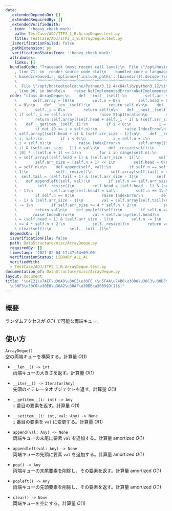 ```yaml
---
data:
  _extendedDependsOn: []
  _extendedRequiredBy: []
  _extendedVerifiedWith:
  - icon: ':heavy_check_mark:'
    path: TestCase/AOJ/ITP2_1_B.ArrayDeque.test.py
    title: TestCase/AOJ/ITP2_1_B.ArrayDeque.test.py
  _isVerificationFailed: false
  _pathExtension: py
  _verificationStatusIcon: ':heavy_check_mark:'
  attributes:
    links: []
  bundledCode: "Traceback (most recent call last):\n  File \"/opt/hostedtoolcache/Python/3.12.4/x64/lib/python3.12/site-packages/onlinejudge_verify/documentation/build.py\"\
    , line 71, in _render_source_code_stat\n    bundled_code = language.bundle(stat.path,\
    \ basedir=basedir, options={'include_paths': [basedir]}).decode()\n          \
    \         ^^^^^^^^^^^^^^^^^^^^^^^^^^^^^^^^^^^^^^^^^^^^^^^^^^^^^^^^^^^^^^^^^^^^^^^^^^^^^^^^^\n\
    \  File \"/opt/hostedtoolcache/Python/3.12.4/x64/lib/python3.12/site-packages/onlinejudge_verify/languages/python.py\"\
    , line 96, in bundle\n    raise NotImplementedError\nNotImplementedError\n"
  code: "class ArrayDeque:\n    def __init__(self):\n        self.arr_size = 1\n \
    \       self.array = [0]\n        self.n = 0\n        self.head = 0\n        self.tail\
    \ = 0\n\n    def __len__(self):\n        return self.n\n\n    def __iter__(self):\n\
    \        self._i = 0\n        return self\n\n    def __next__(self):\n       \
    \ if self._i >= self.n:\n            raise StopIteration\n        self._i += 1\n\
    \        return self.array[(self.head + self._i - 1) & (self.arr_size - 1)]\n\n\
    \    def __getitem__(self, i):\n        if i < 0:\n            i = self.n + i\n\
    \        if not (0 <= i < self.n):\n            raise IndexError\n        return\
    \ self.array[(self.head + i) & (self.arr_size - 1)]\n\n    def __setitem__(self,\
    \ i, val):\n        if i < 0:\n            i = self.n + i\n        if not (0 <=\
    \ i < self.n):\n            raise IndexError\n        self.array[(self.head +\
    \ i) & (self.arr_size - 1)] = val\n\n    def _resize(self):\n        new_arr =\
    \ [0] * ((self.n + 1) << 1)\n        for i in range(self.n):\n            new_arr[i]\
    \ = self.array[(self.head + i) & (self.arr_size - 1)]\n        self.array = new_arr\n\
    \        self.arr_size = (self.n + 1) << 1\n        self.head = 0\n        self.tail\
    \ = self.n\n\n    def append(self, val):\n        if self.n == self.arr_size -\
    \ 1:\n            self._resize()\n        self.array[self.tail] = val\n      \
    \  self.tail = (self.tail + 1) & (self.arr_size - 1)\n        self.n += 1\n\n\
    \    def appendleft(self, val):\n        if self.n == self.arr_size - 1:\n   \
    \         self._resize()\n        self.head = (self.head - 1) & (self.arr_size\
    \ - 1)\n        self.array[self.head] = val\n        self.n += 1\n\n    def pop(self):\n\
    \        if self.n == 0:\n            raise IndexError\n        self.tail = (self.tail\
    \ - 1) & (self.arr_size - 1)\n        val = self.array[self.tail]\n        self.n\
    \ -= 1\n        if self.arr_size >= 4 * self.n + 2:\n            self._resize()\n\
    \        return val\n\n    def popleft(self):\n        if self.n == 0:\n     \
    \       raise IndexError\n        val = self.array[self.head]\n        self.head\
    \ = (self.head + 1) & (self.arr_size - 1)\n        self.n -= 1\n        if self.arr_size\
    \ >= 4 * self.n + 2:\n            self._resize()\n        return val\n\n    def\
    \ clear(self):\n        self.__init__()\n"
  dependsOn: []
  isVerificationFile: false
  path: DataStructure/misc/ArrayDeque.py
  requiredBy: []
  timestamp: '2021-02-04 17:47:04+09:00'
  verificationStatus: LIBRARY_ALL_AC
  verifiedWith:
  - TestCase/AOJ/ITP2_1_B.ArrayDeque.test.py
documentation_of: DataStructure/misc/ArrayDeque.py
layout: document
title: "\u4E21\u7AEF\u30AD\u30E5\u30FC (\u5FAA\u74B0\u30D0\u30C3\u30D5\u30A1/\u30E9\
  \u30F3\u30C0\u30E0\u30A2\u30AF\u30BB\u30B9$O(1)$)"
---
```


## 概要
ランダムアクセスが $O(1)$ で可能な両端キュー。

## 使い方
`ArrayDeque()`  
空の両端キューを構築する。計算量 $O(1)$

- `__len__() -> int`  
両端キューの大きさを返す。計算量 $O(1)$

- `__iter__() -> Iterator[Any]`  
先頭のイテレータオブジェクトを返す。計算量 $O(1)$

- `__getitem__(i: int) -> Any`  
`i` 番目の要素を返す。計算量 $O(1)$

- `__setitem__(i: int, val: Any) -> None`  
`i` 番目の要素を `val` に変更する。計算量 $O(1)$

- `append(val: Any) -> None`  
両端キューの末尾に要素 `val` を追加する。計算量 $\mathrm{amortized}\ O(1)$

- `appendleft(val: Any) -> None`  
両端キューの先頭に要素 `val` を追加する。計算量 $\mathrm{amortized}\ O(1)$

- `pop() -> Any`  
両端キューの末尾要素を削除し、その要素を返す。計算量 $\mathrm{amortized}\ O(1)$

- `popleft() -> Any`  
両端キューの先頭要素を削除し、その要素を返す。計算量 $\mathrm{amortized}\ O(1)$

- `clear() -> None`  
両端キューを空にする。計算量 $O(1)$

